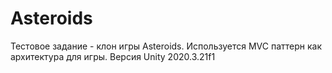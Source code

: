 # Asteroids
Тестовое задание - клон игры Asteroids. Используется MVC паттерн как архитектура для игры.
Версия Unity 2020.3.21f1
